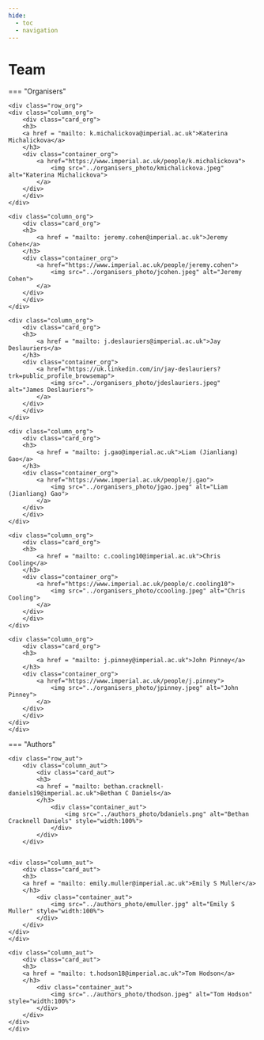 ```yaml
---
hide:
  - toc
  - navigation
---
```


# Team

=== "Organisers"

    <div class="row_org">
    <div class="column_org">
        <div class="card_org">
        <h3>
        <a href = "mailto: k.michalickova@imperial.ac.uk">Katerina Michalickova</a>
        </h3>
        <div class="container_org">
            <a href="https://www.imperial.ac.uk/people/k.michalickova">
                <img src="../organisers_photo/kmichalickova.jpeg" alt="Katerina Michalickova">
            </a>
        </div>
        </div>
    </div>

    <div class="column_org">
        <div class="card_org">
        <h3>
            <a href = "mailto: jeremy.cohen@imperial.ac.uk">Jeremy Cohen</a>
        </h3>
        <div class="container_org">
            <a href="https://www.imperial.ac.uk/people/jeremy.cohen">
                <img src="../organisers_photo/jcohen.jpeg" alt="Jeremy Cohen">
            </a>
        </div>
        </div>
    </div>

    <div class="column_org">
        <div class="card_org">
        <h3>
            <a href = "mailto: j.deslauriers@imperial.ac.uk">Jay Deslauriers</a>
        </h3>
        <div class="container_org">
            <a href="https://uk.linkedin.com/in/jay-deslauriers?trk=public_profile_browsemap">
                <img src="../organisers_photo/jdeslauriers.jpeg" alt="James Deslauriers">
            </a>
        </div>
        </div>
    </div>

    <div class="column_org">
        <div class="card_org">
        <h3>
            <a href = "mailto: j.gao@imperial.ac.uk">Liam (Jianliang) Gao</a>
        </h3>
        <div class="container_org">
            <a href="https://www.imperial.ac.uk/people/j.gao">
                <img src="../organisers_photo/jgao.jpeg" alt="Liam (Jianliang) Gao">
            </a>
        </div>
        </div>
    </div>

    <div class="column_org">
        <div class="card_org">
        <h3>
            <a href = "mailto: c.cooling10@imperial.ac.uk">Chris Cooling</a>
        </h3>
        <div class="container_org">
            <a href="https://www.imperial.ac.uk/people/c.cooling10">
                <img src="../organisers_photo/ccooling.jpeg" alt="Chris Cooling">
            </a>
        </div>
        </div>
    </div>

    <div class="column_org">
        <div class="card_org">
        <h3>
            <a href = "mailto: j.pinney@imperial.ac.uk">John Pinney</a>
        </h3>
        <div class="container_org">
            <a href="https://www.imperial.ac.uk/people/j.pinney">
                <img src="../organisers_photo/jpinney.jpeg" alt="John Pinney">
            </a>
        </div>
        </div>
    </div>
    </div>

=== "Authors"

    <div class="row_aut">
        <div class="column_aut">
            <div class="card_aut">
            <h3>
            <a href = "mailto: bethan.cracknell-daniels19@imperial.ac.uk">Bethan C Daniels</a>
            </h3>
                <div class="container_aut">
                    <img src="../authors_photo/bdaniels.png" alt="Bethan Cracknell Daniels" style="width:100%">
                </div>
            </div>
        </div>


    <div class="column_aut">
        <div class="card_aut">
        <h3>
        <a href = "mailto: emily.muller@imperial.ac.uk">Emily S Muller</a>
        </h3>
            <div class="container_aut">
                <img src="../authors_photo/emuller.jpg" alt="Emily S Muller" style="width:100%">
            </div>
        </div>
    </div>
    </div>

    <div class="column_aut">
        <div class="card_aut">
        <h3>
        <a href = "mailto: t.hodson18@imperial.ac.uk">Tom Hodson</a>
        </h3>
            <div class="container_aut">
                <img src="../authors_photo/thodson.jpeg" alt="Tom Hodson" style="width:100%">
            </div>
        </div>
    </div>
    </div>
